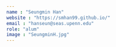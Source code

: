 ```yaml
---
name : "Seungmin Han"
website : "https://smhan99.github.io/"
email : "hanseun@seas.upenn.edu"
role: "alum"
image : "SeungminH.jpg"
---
```

